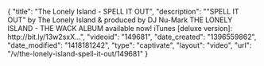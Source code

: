 {
    "title": "The Lonely Island - SPELL IT OUT",
    "description": "\"SPELL IT OUT\" by The Lonely Island & produced by DJ Nu-Mark THE LONELY ISLAND - THE WACK ALBUM available now! iTunes [deluxe version]: http:\/\/bit.ly\/13w2sxX...",
    "videoid": "149681",
    "date_created": "1396559862",
    "date_modified": "1418181242",
    "type": "captivate",
    "layout": "video",
    "url": "\/v\/the-lonely-island-spell-it-out\/149681"
}